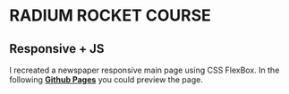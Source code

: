# RADIUM ROCKET COURSE

## Responsive + JS

I recreated a newspaper responsive main page using CSS FlexBox. In the following **[Github Pages](https://valentinsilvestri.github.io/course-rr/)** you could preview the page.